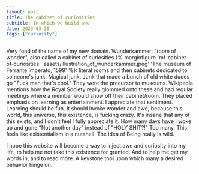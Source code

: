 ```yaml
---
layout: post
title: The cabinet of curiosities
subtitle: In which we build awe
date: 2023-03-30
tags: ["curiosity"]
---
```


Very fond of the name of my new domain. Wunderkammer: "room of wonder", also called a cabinet of curiosities {% marginfigure 'mf-cabinet-of-curiosities' 'assets/illustration_of_wunderkammer.jpeg' 'The museum of Ferrante Imperato, 1599' %}: literal rooms and then cabinets dedicated to someone's junk. Magical junk. Junk that made a bunch of old white dudes go "Fuck man that's cool." They were the precursor to museums. Wikipedia mentions how the Royal Society really glommed onto these and had regular meetings where a member would show off their cabinet/room. They placed emphasis on learning as entertainment. I appreciate that sentiment. Learning should be fun. It should invoke wonder and awe, because this world, this universe, this existence, is fucking crazy. It's insane that any of this exists, and I don't feel I fully appreciate it. How many days have I woke up and gone "Not another day" instead of "HOLY SHIT?!" Too many. This feels like existentialism in a nutshell. The idea of Being really is wild.

I hope this website will become a way to inject awe and curiosity into my life, to help me not take this existence for granted. And to help me get my words in, and to read more. A keystone tool upon which many a desired behavior hinge on.
